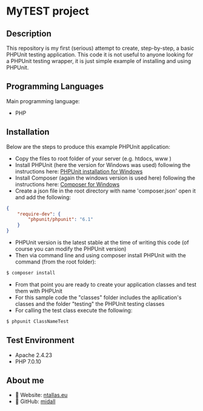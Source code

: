 # MyTEST project

## Description
This repository is my first (serious) attempt to create, step-by-step, a basic PHPUnit testing application.
This code it is not useful to anyone looking for a PHPUnit testing wrapper, it is just simple example of installing and using PHPUnit.

## Programming Languages
Main programming language:
- PHP

## Installation
Below are the steps to produce this example PHPUnit application:
- Copy the files to root folder of your server (e.g. htdocs, www )
- Install PHPUnit (here the version for Windows was used) following the instructions here: [PHPUnit installation for Windows](https://phpunit.de/manual/current/en/installation.html#installation.phar.windows) 
- Install Composer (again the windows version is used here) following the instructions here: [Composer for Windows](https://getcomposer.org/download/)
- Create a json file in the root directory with name 'composer.json' open it and add the following:

```json
{
    "require-dev": {
        "phpunit/phpunit": "6.1"
    }
}
```

- PHPUnit version is the latest stable at the time of writing this code (of course you can modify the PHPUnit version)
- Then via command line and using composer install PHPUnit with the command (from the root folder): 
```sh
$ composer install
```
- From that point you are ready to create your application classes and test them with PHPUnit
- For this sample code the "classes" folder includes the apllication's classes and the folder "testing" the PHPUnit testing classes
- For calling the test class execute the following:
```sh
$ phpunit ClassNameTest
```

## Test Environment
- Apache 2.4.23
- PHP 7.0.10

## About me
- :link: Website: [ntallas.eu](https://ntallas.eu)
- :link: GitHub: [midall](https://github.com/midall)